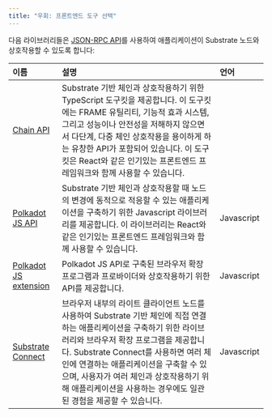 ```yaml
---
title: "우회: 프론트엔드 도구 선택"
---
```


다음 라이브러리들은 [JSON-RPC API](https://github.com/paritytech/jsonrpsee)를 사용하여 애플리케이션이 Substrate 노드와 상호작용할 수 있도록 합니다:

| 이름 | 설명 | 언어 |
| :---- | :----------- | :-------- |
| [Chain API](https://github.com/paritytech/capi) | Substrate 기반 체인과 상호작용하기 위한 TypeScript 도구킷을 제공합니다. 이 도구킷에는 FRAME 유틸리티, 기능적 효과 시스템, 그리고 성능이나 안전성을 저해하지 않으면서 다단계, 다중 체인 상호작용을 용이하게 하는 유창한 API가 포함되어 있습니다. 이 도구킷은 React와 같은 인기있는 프론트엔드 프레임워크와 함께 사용할 수 있습니다. |
| [Polkadot JS API](https://polkadot.js.org/docs/api) | Substrate 기반 체인과 상호작용할 때 노드의 변경에 동적으로 적응할 수 있는 애플리케이션을 구축하기 위한 Javascript 라이브러리를 제공합니다. 이 라이브러리는 React와 같은 인기있는 프론트엔드 프레임워크와 함께 사용할 수 있습니다. | Javascript |
| [Polkadot JS extension](https://polkadot.js.org/docs/extension/) | Polkadot JS API로 구축된 브라우저 확장 프로그램과 프로바이더와 상호작용하기 위한 API를 제공합니다. | Javascript |
| [Substrate Connect](/learn/light-clients-in-substrate-connect/) | 브라우저 내부의 라이트 클라이언트 노드를 사용하여 Substrate 기반 체인에 직접 연결하는 애플리케이션을 구축하기 위한 라이브러리와 브라우저 확장 프로그램을 제공합니다. Substrate Connect를 사용하면 여러 체인에 연결하는 애플리케이션을 구축할 수 있으며, 사용자가 여러 체인과 상호작용하기 위해 애플리케이션을 사용하는 경우에도 일관된 경험을 제공할 수 있습니다. | Javascript |